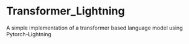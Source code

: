 # Transformer_Lightning
A simple implementation of a transformer based language model using Pytorch-Lightning
